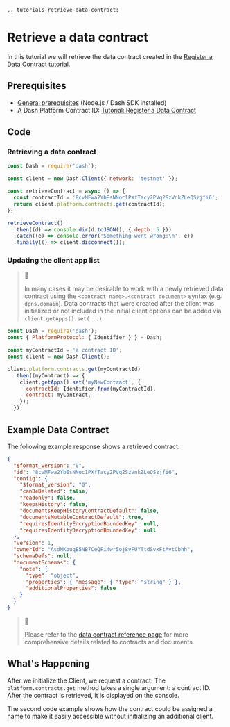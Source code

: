 ```{eval-rst}
.. tutorials-retrieve-data-contract:
```

# Retrieve a data contract

In this tutorial we will retrieve the data contract created in the [Register a Data Contract tutorial](../../tutorials/contracts-and-documents/register-a-data-contract.md).

## Prerequisites

- [General prerequisites](../../tutorials/introduction.md#prerequisites) (Node.js / Dash SDK installed)
- A Dash Platform Contract ID: [Tutorial: Register a Data Contract](../../tutorials/contracts-and-documents/register-a-data-contract.md)

## Code

### Retrieving a data contract

```javascript
const Dash = require('dash');

const client = new Dash.Client({ network: 'testnet' });

const retrieveContract = async () => {
  const contractId = '8cvMFwa2YbEsNNoc1PXfTacy2PVq2SzVnkZLeQSzjfi6';
  return client.platform.contracts.get(contractId);
};

retrieveContract()
  .then((d) => console.dir(d.toJSON(), { depth: 5 }))
  .catch((e) => console.error('Something went wrong:\n', e))
  .finally(() => client.disconnect());
```

### Updating the client app list

> 📘
>
> In many cases it may be desirable to work with a newly retrieved data contract using the `<contract name>.<contract document>` syntax (e.g. `dpns.domain`). Data contracts that were created after the client was initialized or not included in the initial client options can be added via `client.getApps().set(...)`.

```javascript
const Dash = require('dash');
const { PlatformProtocol: { Identifier } } = Dash;

const myContractId = 'a contract ID';
const client = new Dash.Client();

client.platform.contracts.get(myContractId)
  .then((myContract) => {
    client.getApps().set('myNewContract', {
      contractId: Identifier.from(myContractId),
      contract: myContract,
    });
  });
```

## Example Data Contract

The following example response shows a retrieved contract:

```json
{
  "$format_version": "0",
  "id": "8cvMFwa2YbEsNNoc1PXfTacy2PVq2SzVnkZLeQSzjfi6",
  "config": {
    "$format_version": "0",
    "canBeDeleted": false,
    "readonly": false,
    "keepsHistory": false,
    "documentsKeepHistoryContractDefault": false,
    "documentsMutableContractDefault": true,
    "requiresIdentityEncryptionBoundedKey": null,
    "requiresIdentityDecryptionBoundedKey": null
  },
  "version": 1,
  "ownerId": "AsdMKouqE5NB7CeQFi4wr5oj8vFUYTtdSvxFtAvtCbhh",
  "schemaDefs": null,
  "documentSchemas": {
    "note": {
      "type": "object",
      "properties": { "message": { "type": "string" } },
      "additionalProperties": false
    }
  }
}
```

> 📘
>
> Please refer to the [data contract reference page](../../reference/data-contracts.md) for more comprehensive details related to contracts and documents.

## What's Happening

After we initialize the Client, we request a contract. The `platform.contracts.get` method takes a single argument: a contract ID. After the contract is retrieved, it is displayed on the console.

The second code example shows how the contract could be assigned a name to make it easily accessible without initializing an additional client.
